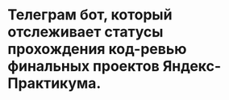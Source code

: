 # Телеграм бот, который отслеживает статусы прохождения код-ревью финальных проектов Яндекс-Практикума.
